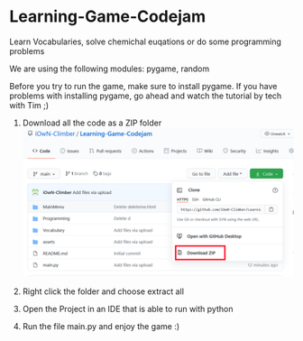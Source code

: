 # Learning-Game-Codejam
Learn Vocabularies, solve chemichal euqations or do some programming problems

We are using the following modules: pygame, random
 
Before you try to run the game, make sure to install pygame. If you have problems with installing pygame, go ahead and watch the tutorial by tech with Tim ;)

1. Download all the code as a ZIP folder
![alt text](https://github.com/iOwN-Climber/Learning-Game-Codejam/blob/main/assets/1.PNG)

2. Right click the folder and choose extract all

3. Open the Project in an IDE that is able to run with python

4. Run the file main.py and enjoy the game :)




